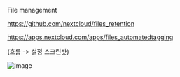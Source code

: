 
File management

https://github.com/nextcloud/files_retention


https://apps.nextcloud.com/apps/files_automatedtagging



(흐름 -> 설정 스크린샷)


![image](https://user-images.githubusercontent.com/4180063/229605959-8fcaf696-e2cb-4a9d-98ca-c0025345f6bb.png)

